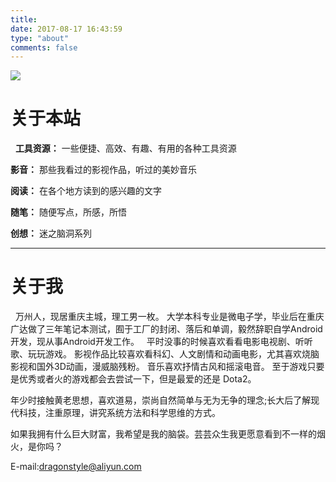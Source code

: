 ```yaml
---
title:
date: 2017-08-17 16:43:59
type: "about"
comments: false
---
```

![](https://blogimages-1252898154.cos.ap-chongqing.myqcloud.com/blogold/aboutme.jpg)
# 关于本站
&nbsp;
**工具资源：** 一些便捷、高效、有趣、有用的各种工具资源

**影音：** 那些我看过的影视作品，听过的美妙音乐

**阅读：** 在各个地方读到的感兴趣的文字

**随笔：** 随便写点，所感，所悟

**创想：** 迷之脑洞系列
***
# 关于我
&nbsp;
万州人，现居重庆主城，理工男一枚。
大学本科专业是微电子学，毕业后在重庆广达做了三年笔记本测试，囿于工厂的封闭、落后和单调，毅然辞职自学Android开发，现从事Android开发工作。
&nbsp;
平时没事的时候喜欢看看电影电视剧、听听歌、玩玩游戏。
影视作品比较喜欢看科幻、人文剧情和动画电影，尤其喜欢烧脑影视和国外3D动画，漫威脑残粉。
音乐喜欢抒情古风和摇滚电音。
至于游戏只要是优秀或者火的游戏都会去尝试一下，但是最爱的还是 Dota2。

年少时接触黄老思想，喜欢道易，崇尚自然简单与无为无争的理念;长大后了解现代科技，注重原理，讲究系统方法和科学思维的方式。

如果我拥有什么巨大财富，我希望是我的脑袋。芸芸众生我更愿意看到不一样的烟火，是你吗？

E-mail:<a href="mailto:dragonstyle@aliyun.com">dragonstyle@aliyun.com</a>
